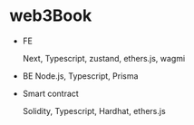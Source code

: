 # web3Book

- FE

  Next, Typescript, zustand, ethers.js, wagmi

- BE
  Node.js, Typescript, Prisma

- Smart contract

  Solidity, Typescript, Hardhat, ethers.js


